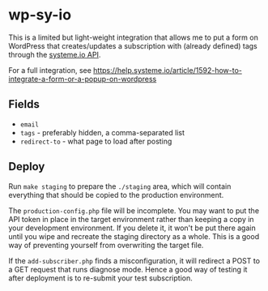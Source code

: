 # wp-sy-io

This is a limited but light-weight integration that allows me to put a form on WordPress that creates/updates a subscription with (already defined) tags through the [systeme.io API](https://developer.systeme.io/reference/api).

For a full integration, see https://help.systeme.io/article/1592-how-to-integrate-a-form-or-a-popup-on-wordpress

## Fields

* `email`
* `tags` - preferably hidden, a comma-separated list
* `redirect-to` - what page to load after posting

## Deploy

Run `make staging` to prepare the `./staging` area, which will contain everything that should be copied to the production environment.

The `production-config.php` file will be incomplete. You may want to put the API token in place in the target environment rather than keeping a copy in your development environment. If you delete it, it won't be put there again until you wipe and recreate the staging directory as a whole. This is a good way of preventing yourself from overwriting the target file.

If the `add-subscriber.php` finds a misconfiguration, it will redirect a POST to a GET request that runs diagnose mode. Hence a good way of testing it after deployment is to re-submit your test subscription.
